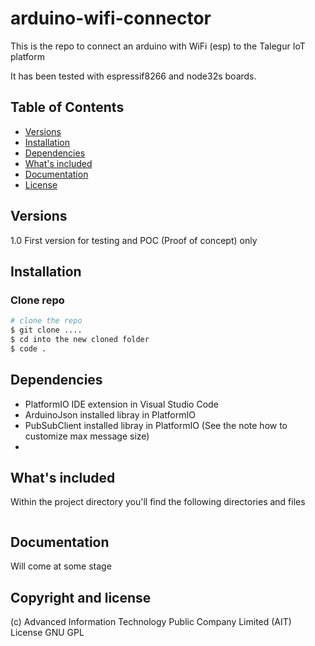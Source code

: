 # arduino-wifi-connector
This is the repo to connect an arduino with WiFi (esp) to the Talegur IoT platform

It has been tested with espressif8266 and node32s boards.
## Table of Contents

* [Versions](#versions)
* [Installation](#installation)
* [Dependencies](#dependencies)
* [What's included](#whats-included)
* [Documentation](#documentation)
* [License](#license)

## Versions
1.0 First version for testing and POC (Proof of concept) only

## Installation

### Clone repo

``` bash
# clone the repo
$ git clone .... 
$ cd into the new cloned folder 
$ code .
```

## Dependencies

* PlatformIO IDE extension in Visual Studio Code 
* ArduinoJson installed libray in PlatformIO 
* PubSubClient installed libray in PlatformIO  (See the note how to customize max message size)
* 


## What's included

Within the project directory you'll find the following directories and files 

``` bash

```

## Documentation

Will come at some stage

## Copyright and license

(c) Advanced Information Technology Public Company Limited (AIT) 
License GNU GPL

